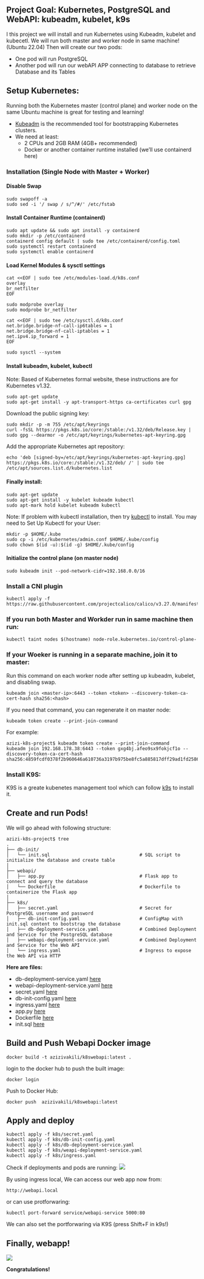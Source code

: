 ## Project Goal: Kubernetes, PostgreSQL and WebAPI: kubeadm, kubelet, k9s
I this project we will install and run Kubernetes using Kubeadm, kubelet and kubecetl.
We will run both master and worker node in same machine! (Ubuntu 22.04)
Then will create our two pods:
* One pod will run PostgreSQL
* Another pod will run our webAPI APP connecting to database to retrieve Database and its Tables

## Setup Kubernetes: 
Running both the Kubernetes master (control plane) and worker node on the same Ubuntu machine is great for testing and learning! 

* [Kubeadm](https://kubernetes.io/docs/setup/production-environment/tools/kubeadm/install-kubeadm/) is the recommended tool for bootstrapping Kubernetes clusters. 
* We need at least:
  * 2 CPUs and 2GB RAM (4GB+ recommended)
  * Docker or another container runtime installed (we’ll use containerd here)

### Installation (Single Node with Master + Worker)
#### Disable Swap
```
sudo swapoff -a
sudo sed -i '/ swap / s/^/#/' /etc/fstab
```
#### Install Container Runtime (containerd)
```
sudo apt update && sudo apt install -y containerd
sudo mkdir -p /etc/containerd
containerd config default | sudo tee /etc/containerd/config.toml
sudo systemctl restart containerd
sudo systemctl enable containerd
```
#### Load Kernel Modules & sysctl settings
```
cat <<EOF | sudo tee /etc/modules-load.d/k8s.conf
overlay
br_netfilter
EOF

sudo modprobe overlay
sudo modprobe br_netfilter

cat <<EOF | sudo tee /etc/sysctl.d/k8s.conf
net.bridge.bridge-nf-call-ip6tables = 1
net.bridge.bridge-nf-call-iptables = 1
net.ipv4.ip_forward = 1
EOF

sudo sysctl --system
```

#### Install kubeadm, kubelet, kubectl
Note: Based of Kubernetes formal website, these instructions are for Kubernetes v1.32.

```
sudo apt-get update
sudo apt-get install -y apt-transport-https ca-certificates curl gpg
```
Download the public signing key:
```
sudo mkdir -p -m 755 /etc/apt/keyrings
curl -fsSL https://pkgs.k8s.io/core:/stable:/v1.32/deb/Release.key | sudo gpg --dearmor -o /etc/apt/keyrings/kubernetes-apt-keyring.gpg
``` 
Add the appropriate Kubernetes apt repository:
```
echo 'deb [signed-by=/etc/apt/keyrings/kubernetes-apt-keyring.gpg] https://pkgs.k8s.io/core:/stable:/v1.32/deb/ /' | sudo tee /etc/apt/sources.list.d/kubernetes.list
```
#### Finally install:
```
sudo apt-get update
sudo apt-get install -y kubelet kubeadm kubectl
sudo apt-mark hold kubelet kubeadm kubectl
```
Note: If problem with kubectl installation, then try [kubectl](https://kubernetes.io/docs/tasks/tools/install-kubectl-linux/) to install. 
You may need to Set Up Kubectl for your User:
```
mkdir -p $HOME/.kube
sudo cp -i /etc/kubernetes/admin.conf $HOME/.kube/config
sudo chown $(id -u):$(id -g) $HOME/.kube/config
```
#### Initialize the control plane (on master node)
```
sudo kubeadm init --pod-network-cidr=192.168.0.0/16
```
### Install a CNI plugin
```
kubectl apply -f https://raw.githubusercontent.com/projectcalico/calico/v3.27.0/manifests/calico.yaml
```
### If you run both Master and Workder run in same machine then run:
```
kubectl taint nodes $(hostname) node-role.kubernetes.io/control-plane-
```
### If your Woeker is running in a separate machine, join it to master:
Run this command on each worker node after setting up kubeadm, kubelet, and disabling swap.
```
kubeadm join <master-ip>:6443 --token <token> --discovery-token-ca-cert-hash sha256:<hash>
```
If you need that command, you can regenerate it on master node:
```
kubeadm token create --print-join-command
```
For example: 
```
azizi-k8s-project$ kubeadm token create --print-join-command
kubeadm join 192.168.178.38:6443 --token gxg4bj.afeo9sx9fokjcf1o --discovery-token-ca-cert-hash sha256:4859fcdf0378f2b960646a610736a3197b975be8fc5a885817dff29ad1fd2586
```

### Install K9S:
K9S is a greate kubenetes management tool which can follow [k9s](https://dev.to/dm8ry/how-to-install-k9s-on-ubuntu-a-step-by-step-guide-2f98) to install it. 

## Create and run Pods!
We will go ahead with following structure:
```
azizi-k8s-project$ tree
.
├── db-init/
│   └── init.sql                                 # SQL script to initialize the database and create table
│
├── webapi/
│   ├── app.py                                   # Flask app to connect and query the database
│   └── Dockerfile                               # Dockerfile to containerize the Flask app
│
├── k8s/
│   ├── secret.yaml                              # Secret for PostgreSQL username and password
│   ├── db-init-config.yaml                      # ConfigMap with init.sql content to bootstrap the database
│   ├── db-deployment-service.yaml               # Combined Deployment and Service for the PostgreSQL database
│   ├── webapi-deployment-service.yaml           # Combined Deployment and Service for the Web API
│   └── ingress.yaml                             # Ingress to expose the Web API via HTTP
```
**Here are files:**
* db-deployment-service.yaml [here](k8s/db-deployment-service.yaml)
* webapi-deployment-service.yaml [here](k8s/webapi-deployment-service.yaml)
* secret.yaml [here](secret.yaml)
* db-init-config.yaml [here](k8s/db-init-config.yaml)
* ingress.yaml [here](k8s/ingress.yaml)
* app.py [here](webapi/app.py)
* Dockerfile [here](webapi/Dockerfile)
* init.sql [here](db-init/init.sql)

## Build and Push Webapi Docker image
```
docker build -t azizivakili/k8swebapi:latest .
```
login to the docker hub to push the built image: 
```
docker login
```
Push to Docker Hub:
```
docker push  azizivakili/k8swebapi:latest
```

## Apply and deploy
```
kubectl apply -f k8s/secret.yaml
kubectl apply -f k8s/db-init-config.yaml
kubectl apply -f k8s/db-deployment-service.yaml
kubectl apply -f k8s/weapi-deployment-service.yaml
kubectl apply -f k8s/ingress.yaml
 ```
Check if deployments and pods are running:
![](k8s-running.png)

By using ingress local, We can access our web app now from:
```
http://webapi.local
```
or can use protforwaring:
```
kubectl port-forward service/webapi-service 5000:80
```
We can also set the portforwaring via K9S (press Shift+F  in k9s!)

## Finally, webapp!
![](webapi.png)

**Congratulations!**








